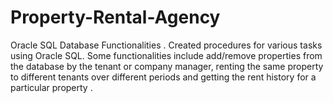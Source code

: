 # Property-Rental-Agency
Oracle SQL Database Functionalities . Created procedures for various tasks using Oracle SQL. Some functionalities include add/remove properties from the database by the tenant or company manager, renting the same property to different tenants over different periods and getting the rent history for a particular property .
